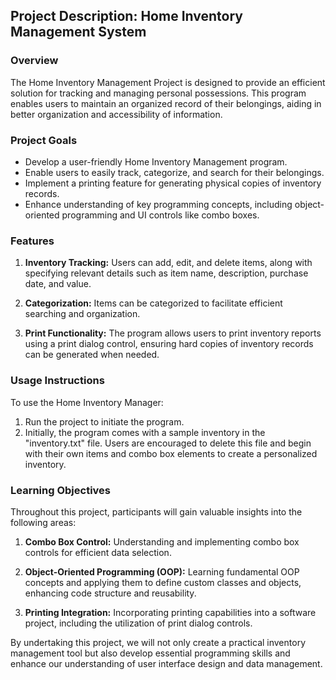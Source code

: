 ## Project Description: Home Inventory Management System

### Overview
The Home Inventory Management Project is designed to provide an efficient solution for tracking and managing personal possessions. This program enables users to maintain an organized record of their belongings, aiding in better organization and accessibility of information.

### Project Goals
- Develop a user-friendly Home Inventory Management program.
- Enable users to easily track, categorize, and search for their belongings.
- Implement a printing feature for generating physical copies of inventory records.
- Enhance understanding of key programming concepts, including object-oriented programming and UI controls like combo boxes.

### Features
1. **Inventory Tracking:** Users can add, edit, and delete items, along with specifying relevant details such as item name, description, purchase date, and value.

2. **Categorization:** Items can be categorized to facilitate efficient searching and organization.

3. **Print Functionality:** The program allows users to print inventory reports using a print dialog control, ensuring hard copies of inventory records can be generated when needed.

### Usage Instructions
To use the Home Inventory Manager:
1. Run the project to initiate the program.
2. Initially, the program comes with a sample inventory in the "inventory.txt" file. Users are encouraged to delete this file and begin with their own items and combo box elements to create a personalized inventory.

### Learning Objectives
Throughout this project, participants will gain valuable insights into the following areas:
1. **Combo Box Control:** Understanding and implementing combo box controls for efficient data selection.

2. **Object-Oriented Programming (OOP):** Learning fundamental OOP concepts and applying them to define custom classes and objects, enhancing code structure and reusability.

3. **Printing Integration:** Incorporating printing capabilities into a software project, including the utilization of print dialog controls.

By undertaking this project, we will not only create a practical inventory management tool but also develop essential programming skills and enhance our understanding of user interface design and data management.
